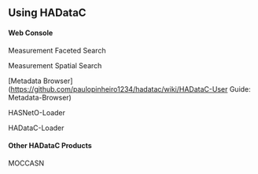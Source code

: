 ## Using HADataC

#### Web Console

Measurement Faceted Search

Measurement Spatial Search

[Metadata Browser](https://github.com/paulopinheiro1234/hadatac/wiki/HADataC-User Guide: Metadata-Browser)
 
HASNetO-Loader

HADataC-Loader

#### Other HADataC Products

MOCCASN
